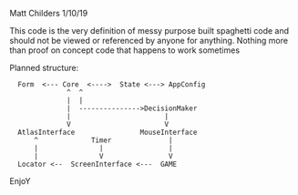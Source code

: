 ﻿Matt Childers   1/10/19
      
This code is the very definition of messy purpose built spaghetti code and 
should not be viewed or referenced by anyone for anything.
Nothing more than proof on concept code that happens to work sometimes
      
Planned structure:

  ```ditaa {cmd=true args=["-E"]}
    Form  <--- Core  <---->  State <---> AppConfig
                ^  ^
                |  |
                |  --------------->DecisionMaker 
                |                       |
                V                       V
    AtlasInterface                MouseInterface
        ^             Timer              |
        |               |                |
        |               V                V
    Locator <--  ScreenInterface <---  GAME
  ```      
EnjoY
